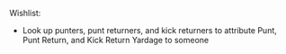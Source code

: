 Wishlist:

- Look up punters, punt returners, and kick returners to attribute Punt, Punt Return, and Kick Return Yardage to someone

